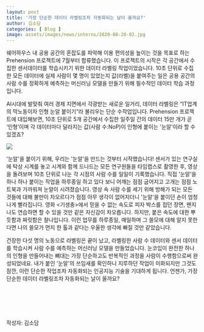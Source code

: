```yaml
---
layout: post
title: '가장 단순한 데이터 라벨링조차 자동화되는 날이 올까요?'
author: 김소담
categories: [ Blog ]
image: assets/images/news/interns/2020-08-28-02.jpg
---
```

  쉐어하우스 내 공용 공간의 혼잡도를 파악해 이용 편의성을 높이는 것을 목표로 하는 Prehension 프로젝트에 7월부터 합류했습니다. 이 프로젝트의 시작은 각 공간에서 수집한 센서데이터를 학습시키기 위한 데이터 라벨링 작업이었습니다. 10초 단위로 수집한 모든 데이터에 실제 사람이 몇 명이 있었는지 값(라벨)을 붙여주는 일은 공용 공간의 사람 수를 정확하게 예측하는 머신러닝 모델을 만들기 위해 필수적인 데이터 학습 과정입니다. 



  AI시대에 발맞춰 여러 경제 지면에서 각광받는 새로운 일거리, 데이터 라벨링은 “IT업계의 막노동이자 인형 눈알 붙이기”라 불리우는 단순 수작업입니다. Prehension 프로젝트에 대입해보면, 10초 단위로 5개 공간에서 수집한 일주일 간의 데이터 15만 개가 곧 ‘인형’이며 각 데이터마다 달라지는 값(사람 수:NoP)이 인형에 붙이는 '눈알'이라 할 수 있겠죠? 



<img src="{{site.baseurl}}/assets/images/news/interns/2020-08-28-02.jpg">

  '눈알'을 붙이기 위해, 우리는 '눈알'을 만드는 것부터 시작했습니다! 센서가 있는 연구실에 탁상 시계를 놓고 시계와 함께 드나드는 모든 연구원들을 타임랩스로 촬영한 후, 영상을 돌려보며 10초 단위로 나눈 각 시점의 사람 수를 일일이 기록했습니다. 직접 '눈알'을 하나 하나 붙이는 작업을 하루종일 하고 있다 보니 어깨는 점점 굽어지고 고개는 점점 노트북과 가까워져 눈알이 시려졌습니다. 영상 속 사람 수를 세기 위해 방해가 되는 모든 것들에 대해 불만이 차오르다가 점점 아무 생각이 없어지더니 '눈알'을 붙이던 손이 엄청나게 빨라집니다. 영화 <기생충>에서 믿을 수 없는 속도로 피자 박스를 접던 장면, 왠지 나도 연습하면 할 수 있을 것만 같은 자신감이 차오릅니다. 하지만, 붙은 속도에 대한 뿌듯함과 짜릿함은 찰나입니다. 이런 업무를 하루종일, 매일하며 그 쓸모에 대해 알지 못한다면 나의 쓸모가 먼지 한 톨과 같다는 우울한 생각에 빠질 것만 같았습니다.



  건장한 다섯 명의 노동으로 라벨링은 끝이 났고, 라벨링한 사람 수 데이터와 센서 데이터를 학습시켜 사람 수를 예측하는 머신러닝 모델을 만들었습니다. 눈코입이 완전한 하나의 인형을 만들어내는 뼈대는 가장 단순하고도 반복적인 과정을 사람이 수행함으로써 완성되었네요. 내가 붙인 '눈알'의 쓰임새를 확인하니 지루하던 작업이 미화되지만 그것도 잠깐, 이런 단순한 작업조차 자동화되는 인공지능 기술을 기대하게 됩니다. 언젠가, 가장 단순한 데이터 라벨링조차 자동화되는 날이 올까요?<br><br><br>

<br><br>

작성자: 김소담 <br>